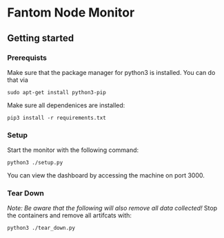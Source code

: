 # Fantom Node Monitor

## Getting started

### Prerequists
Make sure that the package manager for python3 is installed. You can do that via

```    
sudo apt-get install python3-pip
```
Make sure all dependenices are installed:

```
pip3 install -r requirements.txt
```

### Setup

Start the monitor with the following command:
```shell
python3 ./setup.py
```

You can view the dashboard by accessing the machine on port 3000.


### Tear Down
*Note: Be aware that the following will also remove all data collected!*
Stop the containers and remove all artifcats with:
```shell
python3 ./tear_down.py
```


